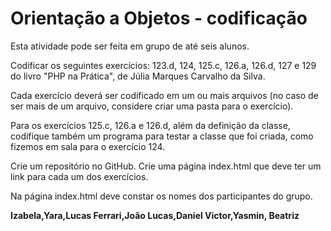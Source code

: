 <h1>Orientação a Objetos - codificação</h1>
<p>Esta atividade pode ser feita em grupo de até seis alunos.<br>

Codificar os seguintes exercícios: 123.d, 124, 125.c, 126.a, 126.d, 127 e 129 do livro "PHP na Prática", de Júlia Marques Carvalho da Silva.<br>

Cada exercício deverá ser codificado em um ou mais arquivos (no caso de ser mais de um arquivo, considere criar uma pasta para o exercício).<br>

Para os exercícios 125.c, 126.a e 126.d, além da definição da classe, codifique também um programa para testar a classe que foi criada, como fizemos em sala para o exercício 124.<br>

Crie um repositório no GitHub. Crie uma página index.html que deve ter um link para cada um dos exercícios.<br>

Na página index.html deve constar os nomes dos participantes do grupo.</p>
<p><strong>Izabela,Yara,Lucas Ferrari,João Lucas,Daniel Victor,Yasmin, Beatriz</strong></p>
